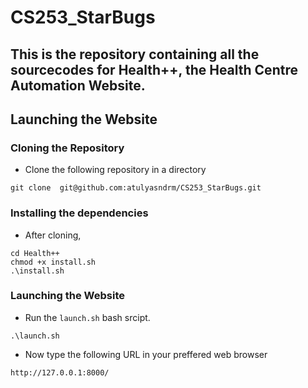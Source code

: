 # CS253_StarBugs
This is the repository containing all the sourcecodes for Health++, the Health Centre Automation Website.
---
## Launching the Website


### Cloning the Repository

- Clone the following repository in a directory 

```
git clone  git@github.com:atulyasndrm/CS253_StarBugs.git
```

### Installing the dependencies

- After cloning, 

```
cd Health++
chmod +x install.sh
.\install.sh
```

### Launching the Website

- Run the ```launch.sh``` bash srcipt. 
```
.\launch.sh
```

- Now type the following URL in your preffered web browser
```
http://127.0.0.1:8000/
```
